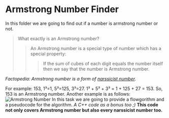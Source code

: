 # Armstrong Number Finder
In this folder we are going to find out if a number is armstrong number or not.
>What exactly is an Armstrong number?
>>An Armstrong number is a special type of number which has a special property:
>>>If the sum of cubes of each digit equals the number itself then we say that the number is Armstrong number.

_Factopedia: Armstrong number is a form of [narssicist number](https://en.wikipedia.org/wiki/Narcissistic_number)._

For example: 153, 1³=1, 5³=125, 3³=27.
1³ + 5³ + 3³ = 1 + 125 + 27 = 153.
So, 153 is an Armstrong number.
Another example is as follows:
![Armstrong Number](https://encrypted-tbn0.gstatic.com/images?q=tbn:ANd9GcSGBTB83ExF8oWLJ2lhpRxZ4sQ3uAXCjPNQRA&usqp=CAU "Armstrong Numbers")
In this task we are going to provide a flowgorithm and a pseudocode for the algorithm.
_A C++ code as a bonus too ;)_
**This code not only covers Armstrong number but also every narssicist number too.**